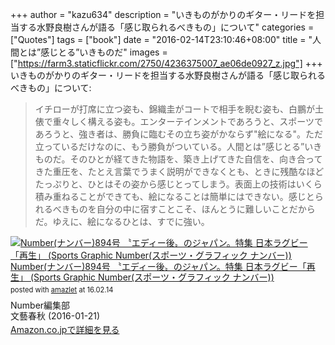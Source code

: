 +++
author = "kazu634"
description = "いきものがかりのギター・リードを担当する水野良樹さんが語る「感じ取られるべきもの」について"
categories = ["Quotes"]
tags = ["book"]
date = "2016-02-14T23:10:46+08:00"
title = "人間とは”感じとる”いきものだ"
images = ["https://farm3.staticflickr.com/2750/4236375007_ae06de0927_z.jpg"]
+++
いきものがかりのギター・リードを担当する水野良樹さんが語る「感じ取られるべきもの」について:

> イチローが打席に立つ姿も、錦織圭がコートで相手を睨む姿も、白鵬が土俵で重々しく構える姿も。エンターテインメントであろうと、スポーツであろうと、強き者は、勝負に臨むその立ち姿がかならず"絵になる"。ただ立っているだけなのに、もう勝負がついている。人間とは”感じとる”いきものだ。そのひとが経てきた物語を、築き上げてきた自信を、向き合ってきた重圧を、たとえ言葉でうまく説明ができなくとも、ときに残酷なほどたっぷりと、ひとはその姿から感じとってしまう。表面上の技術はいくら積み重ねることができても、絵になることは簡単にはできない。感じとられるべきものを自分の中に宿すことこそ、ほんとうに難しいことだからだ。ゆえに、絵になるひとは、すでに強い。

<div class="amazlet-box" style="margin-bottom:0px;"><div class="amazlet-image" style="float:left;margin:0px 12px 1px 0px;"><a href="https://www.amazon.co.jp/exec/obidos/ASIN/B00GNTWEB0/simsnes-22/ref=nosim/" name="amazletlink" target="_blank"><img src="https://images-na.ssl-images-amazon.com/images/I/51AWB144R0L._SL160_.jpg" alt="Number(ナンバー)894号 〝エディー後〟のジャパン。特集 日本ラグビー「再生」 (Sports Graphic Number(スポーツ・グラフィック ナンバー))" style="border: none;" /></a></div><div class="amazlet-info" style="line-height:120%; margin-bottom: 10px"><div class="amazlet-name" style="margin-bottom:10px;line-height:120%"><a href="https://www.amazon.co.jp/exec/obidos/ASIN/B00GNTWEB0/simsnes-22/ref=nosim/" name="amazletlink" target="_blank">Number(ナンバー)894号 〝エディー後〟のジャパン。特集 日本ラグビー「再生」 (Sports Graphic Number(スポーツ・グラフィック ナンバー))</a><div class="amazlet-powered-date" style="font-size:80%;margin-top:5px;line-height:120%">posted with <a href="http://www.amazlet.com/" title="amazlet" target="_blank">amazlet</a> at 16.02.14</div></div><div class="amazlet-detail">Number編集部 <br />文藝春秋 (2016-01-21)<br /></div><div class="amazlet-sub-info" style="float: left;"><div class="amazlet-link" style="margin-top: 5px"><a href="https://www.amazon.co.jp/exec/obidos/ASIN/B00GNTWEB0/simsnes-22/ref=nosim/" name="amazletlink" target="_blank">Amazon.co.jpで詳細を見る</a></div></div></div><div class="amazlet-footer" style="clear: left"></div></div>
